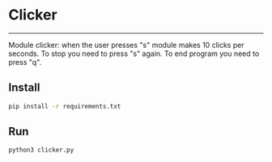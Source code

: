 # Clicker

---

Module clicker: when the user presses "s" module makes 10 clicks per seconds.
    To stop you need to press "s" again. To end program you need to press "q".

## Install

```bash
pip install -r requirements.txt
```

## Run 

```bash
python3 clicker.py
```
